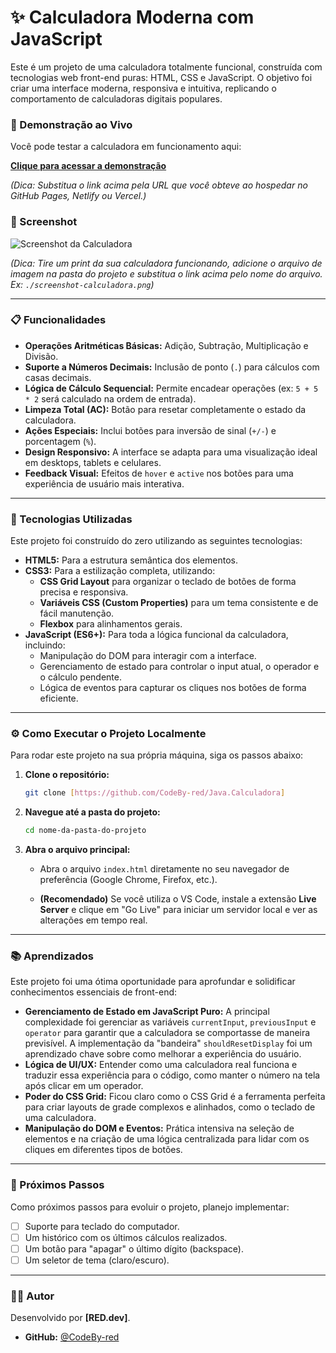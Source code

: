 # ✨ Calculadora Moderna com JavaScript

Este é um projeto de uma calculadora totalmente funcional, construída com tecnologias web front-end puras: HTML, CSS e JavaScript. O objetivo foi criar uma interface moderna, responsiva e intuitiva, replicando o comportamento de calculadoras digitais populares.

### 🚀 Demonstração ao Vivo

Você pode testar a calculadora em funcionamento aqui:

**[Clique para acessar a demonstração]([https://codeby-red.github.io/Java.Calculadora/])**

*(Dica: Substitua o link acima pela URL que você obteve ao hospedar no GitHub Pages, Netlify ou Vercel.)*

### 📸 Screenshot

![Screenshot da Calculadora]([https://github.com/CodeBy-red/Java.Calculadora/blob/main/Captura%20de%20tela%202025-07-15%20094139.png?raw=true])

*(Dica: Tire um print da sua calculadora funcionando, adicione o arquivo de imagem na pasta do projeto e substitua o link acima pelo nome do arquivo. Ex: `./screenshot-calculadora.png`)*


---

### 📋 Funcionalidades

* **Operações Aritméticas Básicas:** Adição, Subtração, Multiplicação e Divisão.
* **Suporte a Números Decimais:** Inclusão de ponto (`.`) para cálculos com casas decimais.
* **Lógica de Cálculo Sequencial:** Permite encadear operações (ex: `5 + 5 * 2` será calculado na ordem de entrada).
* **Limpeza Total (AC):** Botão para resetar completamente o estado da calculadora.
* **Ações Especiais:** Inclui botões para inversão de sinal (`+/-`) e porcentagem (`%`).
* **Design Responsivo:** A interface se adapta para uma visualização ideal em desktops, tablets e celulares.
* **Feedback Visual:** Efeitos de `hover` e `active` nos botões para uma experiência de usuário mais interativa.

---

### 🔧 Tecnologias Utilizadas

Este projeto foi construído do zero utilizando as seguintes tecnologias:

* **HTML5:** Para a estrutura semântica dos elementos.
* **CSS3:** Para a estilização completa, utilizando:
    * **CSS Grid Layout** para organizar o teclado de botões de forma precisa e responsiva.
    * **Variáveis CSS (Custom Properties)** para um tema consistente e de fácil manutenção.
    * **Flexbox** para alinhamentos gerais.
* **JavaScript (ES6+):** Para toda a lógica funcional da calculadora, incluindo:
    * Manipulação do DOM para interagir com a interface.
    * Gerenciamento de estado para controlar o input atual, o operador e o cálculo pendente.
    * Lógica de eventos para capturar os cliques nos botões de forma eficiente.

---

### ⚙️ Como Executar o Projeto Localmente

Para rodar este projeto na sua própria máquina, siga os passos abaixo:

1.  **Clone o repositório:**
    ```bash
    git clone [https://github.com/CodeBy-red/Java.Calculadora]
    ```

2.  **Navegue até a pasta do projeto:**
    ```bash
    cd nome-da-pasta-do-projeto
    ```

3.  **Abra o arquivo principal:**
    * Abra o arquivo `index.html` diretamente no seu navegador de preferência (Google Chrome, Firefox, etc.).

    * **(Recomendado)** Se você utiliza o VS Code, instale a extensão **Live Server** e clique em "Go Live" para iniciar um servidor local e ver as alterações em tempo real.

---

### 📚 Aprendizados

Este projeto foi uma ótima oportunidade para aprofundar e solidificar conhecimentos essenciais de front-end:

* **Gerenciamento de Estado em JavaScript Puro:** A principal complexidade foi gerenciar as variáveis `currentInput`, `previousInput` e `operator` para garantir que a calculadora se comportasse de maneira previsível. A implementação da "bandeira" `shouldResetDisplay` foi um aprendizado chave sobre como melhorar a experiência do usuário.
* **Lógica de UI/UX:** Entender como uma calculadora real funciona e traduzir essa experiência para o código, como manter o número na tela após clicar em um operador.
* **Poder do CSS Grid:** Ficou claro como o CSS Grid é a ferramenta perfeita para criar layouts de grade complexos e alinhados, como o teclado de uma calculadora.
* **Manipulação do DOM e Eventos:** Prática intensiva na seleção de elementos e na criação de uma lógica centralizada para lidar com os cliques em diferentes tipos de botões.

---

### 🔮 Próximos Passos

Como próximos passos para evoluir o projeto, planejo implementar:

* [ ] Suporte para teclado do computador.
* [ ] Um histórico com os últimos cálculos realizados.
* [ ] Um botão para "apagar" o último dígito (backspace).
* [ ] Um seletor de tema (claro/escuro).

---

### 👨‍💻 Autor

Desenvolvido por **[RED.dev]**.

* **GitHub:** [@CodeBy-red](https://github.com/CodeBy-red)
